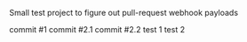 Small test project to figure out pull-request webhook payloads

commit #1
commit #2.1
commit #2.2
test 1
test 2
